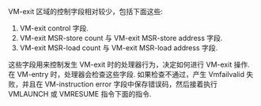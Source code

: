 VM-exit 区域的控制字段相对较少，包括下面这些: 

1. VM-exit control 字段. 
2. VM-exit MSR-store count 与 VM-exit MSR-store address 字段. 
3. VM-exit MSR-load count 与 VM-exit MSR-load address 字段. 

这些字段用来控制发生 VM-exit 时的处理器行为，决定如何进行 VM-exit 操作. 在 VM-entry 时，处理器会检查这些字段. 如果检查不通过，产生 Vmfailvalid 失败，并且在 VM-instruction error 字段中保存错误码，然后接着执行 VMLAUNCH 或 VMRESUME 指令下面的指令. 
